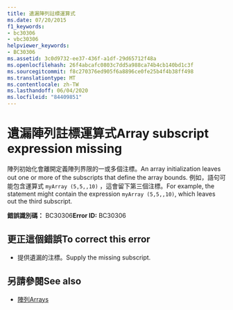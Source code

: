 ```yaml
---
title: 遺漏陣列註標運算式
ms.date: 07/20/2015
f1_keywords:
- bc30306
- vbc30306
helpviewer_keywords:
- BC30306
ms.assetid: 3c0d9732-ee37-436f-a1df-29d65712f48a
ms.openlocfilehash: 26f4abcafc0803c7dd5a988ca74b4cb140bd1c3f
ms.sourcegitcommit: f8c270376ed905f6a8896ce0fe25b4f4b38ff498
ms.translationtype: MT
ms.contentlocale: zh-TW
ms.lasthandoff: 06/04/2020
ms.locfileid: "84409851"
---
```

# <a name="array-subscript-expression-missing"></a><span data-ttu-id="71ef7-102">遺漏陣列註標運算式</span><span class="sxs-lookup"><span data-stu-id="71ef7-102">Array subscript expression missing</span></span>
<span data-ttu-id="71ef7-103">陣列初始化會離開定義陣列界限的一或多個注標。</span><span class="sxs-lookup"><span data-stu-id="71ef7-103">An array initialization leaves out one or more of the subscripts that define the array bounds.</span></span> <span data-ttu-id="71ef7-104">例如，語句可能包含運算式 `myArray (5,5,,10)` ，這會留下第三個注標。</span><span class="sxs-lookup"><span data-stu-id="71ef7-104">For example, the statement might contain the expression `myArray (5,5,,10)`, which leaves out the third subscript.</span></span>  
  
 <span data-ttu-id="71ef7-105">**錯誤識別碼：** BC30306</span><span class="sxs-lookup"><span data-stu-id="71ef7-105">**Error ID:** BC30306</span></span>  
  
## <a name="to-correct-this-error"></a><span data-ttu-id="71ef7-106">更正這個錯誤</span><span class="sxs-lookup"><span data-stu-id="71ef7-106">To correct this error</span></span>  
  
- <span data-ttu-id="71ef7-107">提供遺漏的注標。</span><span class="sxs-lookup"><span data-stu-id="71ef7-107">Supply the missing subscript.</span></span>  
  
## <a name="see-also"></a><span data-ttu-id="71ef7-108">另請參閱</span><span class="sxs-lookup"><span data-stu-id="71ef7-108">See also</span></span>

- [<span data-ttu-id="71ef7-109">陣列</span><span class="sxs-lookup"><span data-stu-id="71ef7-109">Arrays</span></span>](../../programming-guide/language-features/arrays/index.md)
